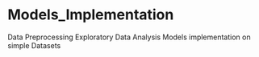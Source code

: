 # Models_Implementation
Data Preprocessing
Exploratory Data Analysis
Models implementation on simple Datasets
